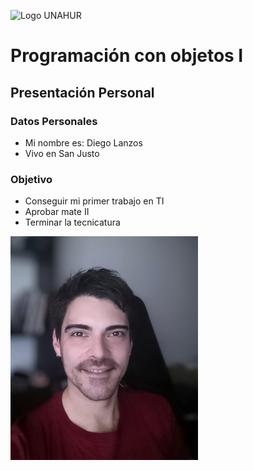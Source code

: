 ![Logo UNAHUR](./UNAHUR.png)

# Programación con objetos I
## Presentación Personal

### Datos Personales
- Mi nombre es: Diego Lanzos
- Vivo en San Justo


### Objetivo
- Conseguir mi primer trabajo en TI
- Aprobar mate II
- Terminar la tecnicatura

<img src="/yo.jpg" alt="Mi foto de presentación" width="300" htight= auto/>

